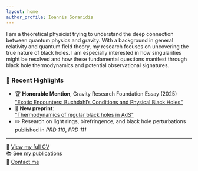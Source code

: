 ```yaml
---
layout: home
author_profile: Ioannis Soranidis
---
```


I am a theoretical physicist trying to understand the deep connection between quantum physics and gravity. With a background in general relativity and quantum field theory, my research focuses on uncovering the true nature of black holes. I am especially interested in how singularities might be resolved and how these fundamental questions manifest through black hole thermodynamics and potential observational signatures.

### 📰 Recent Highlights

- 🏆 **Honorable Mention**, Gravity Research Foundation Essay (2025)  
  ["Exotic Encounters: Buchdahl’s Conditions and Physical Black Holes"](https://arxiv.org/abs/2505.09189)  
- 📄 **New preprint**:  
  ["Thermodynamics of regular black holes in AdS"](https://arxiv.org/abs/2505.11623)  
- ✏️ Research on light rings, birefringence, and black hole perturbations published in *PRD 110*, *PRD 111*

---

🧾 [View my full CV](./cv/)  
📚 [See my publications](./publications/)  
📨 [Contact me](./contact/)
